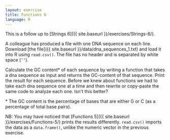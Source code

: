 ```yaml
---
layout: exercise
title: Functions 6
language: R
---
```


This is a follow up to [Strings 6]({{ site.baseurl }}/exercises/Strings-6/).

A colleague has produced a file with one DNA sequence on each line. Download
[the file]({{ site.baseurl }}/data/dna_sequences_1.txt) and load it into R using
`read.csv()`. The file has no header and is separated by white space (`’’`).

Calculate the GC content\* of each sequence by writing a function that takes a
dna sequence as input and returns the GC-content of that sequence. Print the
result for each sequence. Before we knew about functions we had to take each dna
sequence one at a time and then rewrite or copy-paste the same code to analyze
each one. Isn't this better?

\* The GC content is the percentage of bases that are either G or C (as a
percentage of total base pairs).

NB: You may have noticed that [Functions 5]({{ site.baseurl }}/exercises/Functions-5/) prints the results differently. `read.csv()` imports the data as a `data.frame()`, unlike the numeric vector in the previous exercise.
